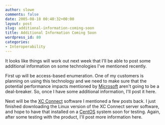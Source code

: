 ```yaml
---
author: slowe
comments: false
date: 2005-08-18 00:40:32+00:00
layout: post
slug: additional-information-coming-soon
title: Additional Information Coming Soon
wordpress_id: 80
categories:
- Interoperability
---
```


It looks like things will work out next week that I'll be able to post some additional information on some technologies I've mentioned recently.

First up will be access-based enumeration. One of my customers is planning on using this technology and we need to make sure that the potential performance impacts mentioned by [Microsoft](http://www.microsoft.com/) aren't going to be a deal-breaker. So, once I have some additional information, I'll post it here.

Next will be the [XC Connect](http://www.xcnetwork.com/xcconnect.jsp) software I mentioned a few posts back. I just finished downloading the Linux version of the XC Connect server software, and hope to have that installed on a [CentOS](http://www.centos.org/) system soon for testing. Again, after some testing with the product, I'll post more information here.
